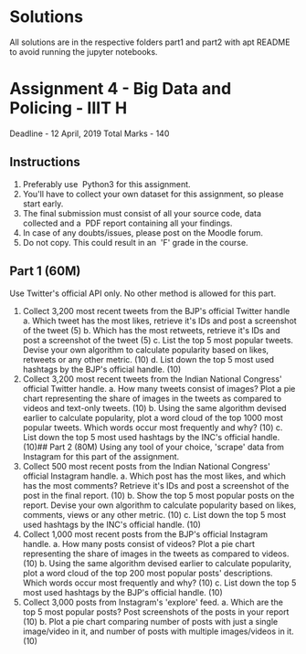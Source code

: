 # Solutions

All solutions are in the respective folders part1 and part2 with apt README to avoid running the jupyter notebooks. 

# Assignment 4 - Big Data and Policing - IIIT H
Deadline - 12 April, 2019
Total Marks - 140
## Instructions
1. Preferably use ​ Python3​ for this assignment.
2. You'll have to collect your​ own dataset​ for this assignment, so please start early.
2. The final submission must consist of all your source code, data collected and a ​ PDF report
containing all your findings.
3. In case of any doubts/issues, please post on the Moodle forum.
4. Do not copy. This could result in an ​ 'F'​ grade in the course.
## Part 1 (60M)
Use Twitter's official API only. No other method is allowed for this part.
1. Collect 3,200 most recent tweets from the BJP's official Twitter handle
a. Which tweet has the most likes, retrieve it's IDs and post a screenshot of the
tweet (5)
b. Which has the most retweets, retrieve it's IDs and post a screenshot of the tweet
(5)
c. List the top 5 most popular tweets. Devise your own algorithm to calculate
popularity based on likes, retweets or any other metric. (10)
d. List down the top 5 most used hashtags by the BJP's official handle. (10)
2. Collect 3,200 most recent tweets from the Indian National Congress' official Twitter
handle.
a. How many tweets consist of images? Plot a pie chart representing the share of
images in the tweets as compared to videos and text-only tweets. (10)
b. Using the same algorithm devised earlier to calculate popularity, plot a word
cloud of the top 1000 most popular tweets. Which words occur most frequently
and why? (10)
c. List down the top 5 most used hashtags by the INC's official handle. (10)## Part 2 (80M)
Using any tool of your choice, 'scrape' data from Instagram for this part of the assignment.
1. Collect 500 most recent posts from the Indian National Congress' official Instagram
handle.
a. Which post has the most likes, and which has the most comments? Retrieve it's
IDs and post a screenshot of the post in the final report. (10)
b. Show the top 5 most popular posts on the report. Devise your own algorithm to
calculate popularity based on likes, comments, views or any other metric. (10)
c. List down the top 5 most used hashtags by the INC's official handle. (10)
2. Collect 1,000 most recent posts from the BJP's official Instagram handle.
a. How many posts consist of videos? Plot a pie chart representing the share of
images in the tweets as compared to videos. (10)
b. Using the same algorithm devised earlier to calculate popularity, plot a word
cloud of the top 200 most popular posts' descriptions. Which words occur most
frequently and why? (10)
c. List down the top 5 most used hashtags by the BJP's official handle. (10)
3. Collect 3,000 posts from Instagram's 'explore' feed.
a. Which are the top 5 most popular posts? Post screenshots of the posts in your
report (10)
b. Plot a pie chart comparing number of posts with just a single image/video in it,
and number of posts with multiple images/videos in it. (10)